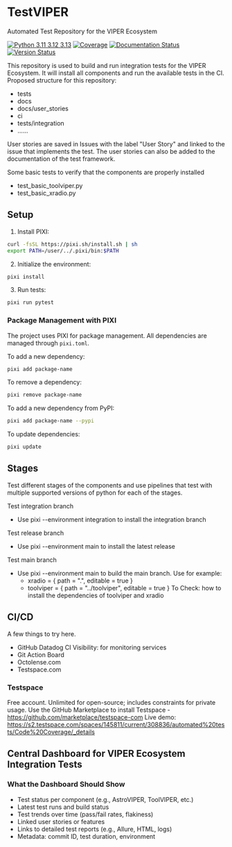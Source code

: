 # TestVIPER
Automated Test Repository for the VIPER Ecosystem

[![Python 3.11 3.12 3.13](https://img.shields.io/badge/python-3.11%20%7C%203.12%20%7C%203.13-blue)](https://www.python.org/downloads/release/python-3130/)
[![Coverage](https://codecov.io/gh/casangi/testviper/branch/main/graph/badge.svg)](https://codecov.io/gh/casangi/testviper/branch/main/testviper)
[![Documentation Status](https://readthedocs.org/projects/testviper/badge/?version=latest)](https://testviper.readthedocs.io)
[![Version Status](https://img.shields.io/pypi/v/testviper.svg)](https://pypi.python.org/pypi/testviper/)


This repository is used to build and run integration tests for the VIPER Ecosystem.
It will install all components and run the available tests in the CI.
Proposed structure for this repository:
- tests
- docs
- docs/user_stories
- ci
- tests/integration
- ......

User stories are saved in Issues with the label "User Story" and linked to the issue that implements
the test. The user stories can also be added to the documentation of the test framework.

Some basic tests to verify that the components are properly installed
- test_basic_toolviper.py
- test_basic_xradio.py

## Setup

1. Install PIXI:
```bash
curl -fsSL https://pixi.sh/install.sh | sh
export PATH=/user/../.pixi/bin:$PATH
```

2. Initialize the environment:
```bash
pixi install
```

3. Run tests:
```bash
pixi run pytest
```

### Package Management with PIXI

The project uses PIXI for package management. All dependencies are managed through `pixi.toml`.

To add a new dependency:
```bash
pixi add package-name
```

To remove a dependency:
```bash
pixi remove package-name
```

To add a new dependency from PyPI:
```bash
pixi add package-name --pypi
```

To update dependencies:
```bash
pixi update
```

## Stages
Test different stages of the components and use pipelines that test with multiple
supported versions of python for each of the stages.

Test integration branch
- Use pixi --environment integration to install the integration branch

Test release branch
- Use pixi --environment main to install the latest release

Test main branch
- Use pixi --environment main to build the main branch. Use for example:
  - xradio = { path = ".", editable = true }
  - toolviper = { path = "../toolviper", editable = true }
To Check: how to install the dependencies of toolviper and xradio


## CI/CD
A few things to try here.
- GitHub Datadog CI Visibility: for monitoring services
- Git Action Board
- Octolense.com
- Testspace.com

### Testspace
Free account. Unlimited for open-source; includes constraints for private usage.
Use the GitHub Marketplace to install Testspace - https://github.com/marketplace/testspace-com
Live demo: https://s2.testspace.com/spaces/145811/current/308836/automated%20tests/Code%20Coverage/_details

## Central Dashboard for VIPER Ecosystem Integration Tests

### What the Dashboard Should Show
- Test status per component (e.g., AstroVIPER, ToolVIPER, etc.)
- Latest test runs and build status
- Test trends over time (pass/fail rates, flakiness)
- Linked user stories or features
- Links to detailed test reports (e.g., Allure, HTML, logs)
- Metadata: commit ID, test duration, environment